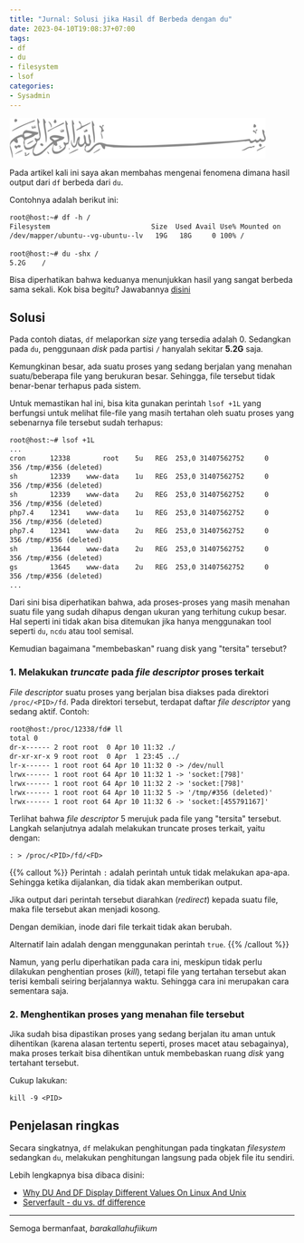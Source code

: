 ```yaml
---
title: "Jurnal: Solusi jika Hasil df Berbeda dengan du"
date: 2023-04-10T19:08:37+07:00
tags:
- df
- du
- filesystem
- lsof
categories:
- Sysadmin
---
```


![Bismillah](/images/bismillah-2.png#center)

Pada artikel kali ini saya akan membahas mengenai fenomena dimana hasil output dari `df` berbeda dari `du`.

Contohnya adalah berikut ini:

```
root@host:~# df -h /
Filesystem                         Size  Used Avail Use% Mounted on
/dev/mapper/ubuntu--vg-ubuntu--lv   19G   18G     0 100% /

root@host:~# du -shx /
5.2G    /
```

Bisa diperhatikan bahwa keduanya menunjukkan hasil yang sangat berbeda sama sekali. Kok bisa begitu? Jawabannya [disini](#penjelasan-ringkas)

## Solusi

Pada contoh diatas, `df` melaporkan _size_ yang tersedia adalah 0. Sedangkan pada `du`, penggunaan _disk_ pada partisi `/` hanyalah sekitar __5.2G__ saja.

Kemungkinan besar, ada suatu proses yang sedang berjalan yang menahan suatu/beberapa file yang berukuran besar. Sehingga, file tersebut tidak benar-benar terhapus pada sistem.

Untuk memastikan hal ini, bisa kita gunakan perintah `lsof +1L` yang berfungsi untuk melihat file-file yang masih tertahan oleh suatu proses yang sebenarnya file tersebut sudah terhapus:

```
root@host:~# lsof +1L 
...
cron      12338        root    5u   REG  253,0 31407562752     0    356 /tmp/#356 (deleted)
sh        12339    www-data    1u   REG  253,0 31407562752     0    356 /tmp/#356 (deleted)
sh        12339    www-data    2u   REG  253,0 31407562752     0    356 /tmp/#356 (deleted)
php7.4    12341    www-data    1u   REG  253,0 31407562752     0    356 /tmp/#356 (deleted)
php7.4    12341    www-data    2u   REG  253,0 31407562752     0    356 /tmp/#356 (deleted)
sh        13644    www-data    2u   REG  253,0 31407562752     0    356 /tmp/#356 (deleted)
gs        13645    www-data    2u   REG  253,0 31407562752     0    356 /tmp/#356 (deleted)
...
```

Dari sini bisa diperhatikan bahwa, ada proses-proses yang masih menahan suatu file yang sudah dihapus dengan ukuran yang terhitung cukup besar. Hal seperti ini tidak akan bisa ditemukan jika hanya menggunakan tool seperti `du`, `ncdu` atau tool semisal.

Kemudian bagaimana "membebaskan" ruang disk yang "tersita" tersebut?


### 1. Melakukan _truncate_ pada _file descriptor_ proses terkait

_File descriptor_ suatu proses yang berjalan bisa diakses pada direktori `/proc/<PID>/fd`. Pada direktori tersebut, terdapat daftar _file descriptor_ yang sedang aktif. Contoh:

```
root@host:/proc/12338/fd# ll
total 0
dr-x------ 2 root root  0 Apr 10 11:32 ./
dr-xr-xr-x 9 root root  0 Apr  1 23:45 ../
lr-x------ 1 root root 64 Apr 10 11:32 0 -> /dev/null                                  
lrwx------ 1 root root 64 Apr 10 11:32 1 -> 'socket:[798]'                                                                                 lrwx------ 1 root root 64 Apr 10 11:32 2 -> 'socket:[798]'                                  
lrwx------ 1 root root 64 Apr 10 11:32 5 -> '/tmp/#356 (deleted)'                                                                          lrwx------ 1 root root 64 Apr 10 11:32 6 -> 'socket:[455791167]'
```

Terlihat bahwa _file descriptor_ 5 merujuk pada file yang "tersita" tersebut. Langkah selanjutnya adalah melakukan truncate proses terkait, yaitu dengan:

```
: > /proc/<PID>/fd/<FD>
```

{{% callout %}}
Perintah `:` adalah perintah untuk tidak melakukan apa-apa. Sehingga ketika dijalankan, dia tidak akan memberikan output.

Jika output dari perintah tersebut diarahkan (_redirect_) kepada suatu file, maka file tersebut akan menjadi kosong.

Dengan demikian, inode dari file terkait tidak akan berubah.

Alternatif lain adalah dengan menggunakan perintah `true`.
{{% /callout %}}

Namun, yang perlu diperhatikan pada cara ini, meskipun tidak perlu dilakukan penghentian proses (_kill_), tetapi file yang tertahan tersebut akan terisi kembali seiring berjalannya waktu. Sehingga cara ini merupakan cara sementara saja.

### 2. Menghentikan proses yang menahan file tersebut

Jika sudah bisa dipastikan proses yang sedang berjalan itu aman untuk dihentikan (karena alasan tertentu seperti, proses macet atau sebagainya), maka proses terkait bisa dihentikan untuk membebaskan ruang _disk_ yang tertahant tersebut.

Cukup lakukan:

```
kill -9 <PID>
```

## Penjelasan ringkas

Secara singkatnya, `df` melakukan penghitungan pada tingkatan _filesystem_ sedangkan `du`, melakukan penghitungan langsung pada objek file itu sendiri.

Lebih lengkapnya bisa dibaca disini:
- [Why DU And DF Display Different Values On Linux And Unix](https://linuxshellaccount.blogspot.com/2008/12/why-du-and-df-display-different-values.html)
- [Serverfault - du vs. df difference](https://serverfault.com/questions/57098/du-vs-df-difference)

---

Semoga bermanfaat, _barakallahufiikum_
